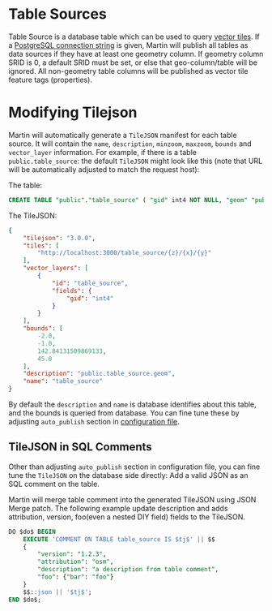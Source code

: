 # Table Sources

Table Source is a database table which can be used to query [vector tiles](https://github.com/mapbox/vector-tile-spec). If a [PostgreSQL connection string](pg-connections.md) is given, Martin will publish all tables as data sources if they have at least one geometry column. If geometry column SRID is 0, a default SRID must be set, or else that geo-column/table will be ignored. All non-geometry table columns will be published as vector tile feature tags (properties).

# Modifying Tilejson

Martin will automatically generate a `TileJSON` manifest for each table source. It will contain the `name`, `description`, `minzoom`, `maxzoom`, `bounds` and `vector_layer` information.
For example, if there is a table `public.table_source`:
 the default `TileJSON` might look like this (note that URL will be automatically adjusted to match the request host):

The table:
```sql
CREATE TABLE "public"."table_source" ( "gid" int4 NOT NULL, "geom" "public"."geometry" );
```

The TileJSON:
```json
{
    "tilejson": "3.0.0",
    "tiles": [
        "http://localhost:3000/table_source/{z}/{x}/{y}"
    ],
    "vector_layers": [
        {
            "id": "table_source",
            "fields": {
                "gid": "int4"
            }
        }
    ],
    "bounds": [
        -2.0,
        -1.0,
        142.84131509869133,
        45.0
    ],
    "description": "public.table_source.geom",
    "name": "table_source"
}
```

By default the `description` and `name` is database identifies about this table, and the bounds is queried from database. You can fine tune these by adjusting `auto_publish` section in [configuration file](https://maplibre.org/martin/config-file.html#config-example).

## TileJSON in SQL Comments

Other than adjusting `auto_publish` section in configuration file, you can fine tune the `TileJSON` on the database side directly: Add a valid JSON as an SQL comment on the table.

Martin will merge table comment into the generated TileJSON using JSON Merge patch. The following example update description and adds attribution, version, foo(even a nested DIY field) fields to the TileJSON.

```sql
DO $do$ BEGIN
    EXECUTE 'COMMENT ON TABLE table_source IS $tj$' || $$
    {
        "version": "1.2.3",
        "attribution": "osm",
        "description": "a description from table comment",
        "foo": {"bar": "foo"}
    }
    $$::json || '$tj$';
END $do$;
```
